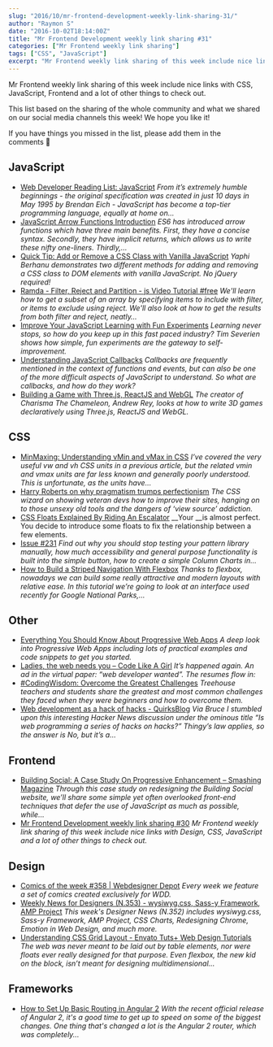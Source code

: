 ```yaml
---
slug: "2016/10/mr-frontend-development-weekly-link-sharing-31/"
author: "Raymon S"
date: "2016-10-02T18:14:00Z"
title: "Mr Frontend Development weekly link sharing #31"
categories: ["Mr Frontend weekly link sharing"]
tags: ["CSS", "JavaScript"]
excerpt: "Mr Frontend weekly link sharing of this week include nice links with CSS, JavaScript, Frontend and ..."
---
```


Mr Frontend weekly link sharing of this week include nice links with CSS, JavaScript, Frontend and a lot of other things to check out.

This list based on the sharing of the whole community and what we shared on our social media channels this week! We hope you like it!

If you have things you missed in the list, please add them in the comments 🙂

## JavaScript

* [Web Developer Reading List: JavaScript](http://buff.ly/2cDjt3Q "Web Developer Reading List: JavaScript") _From it’s extremely humble beginnings - the original specification was created in just 10 days in May 1995 by Brendan Eich - JavaScript has become a top-tier programming language, equally at home on…_
* [JavaScript Arrow Functions Introduction](http://buff.ly/2dmrA9n "JavaScript Arrow Functions Introduction") _ES6 has introduced arrow functions which have three main benefits. First, they have a concise syntax. Secondly, they have implicit returns, which allows us to write these nifty one-liners. Thirdly,…_
* [Quick Tip: Add or Remove a CSS Class with Vanilla JavaScript](http://buff.ly/2dt6o3h "Quick Tip: Add or Remove a CSS Class with Vanilla JavaScript") _Yaphi Berhanu demonstrates two different methods for adding and removing a CSS class to DOM elements with vanilla JavaScript. No jQuery required!_
* [Ramda - Filter, Reject and Partition - js Video Tutorial #free](http://buff.ly/2dn8qkP "Ramda - Filter, Reject and Partition - js Video Tutorial #free") _We'll learn how to get a subset of an array by specifying items to include with filter, or items to exclude using reject. We'll also look at how to get the results from both filter and reject, neatly…_
* [Improve Your JavaScript Learning with Fun Experiments](http://buff.ly/2cHaIcw "Improve Your JavaScript Learning with Fun Experiments") _Learning never stops, so how do you keep up in this fast paced industry? Tim Severien shows how simple, fun experiments are the gateway to self-improvement._
* [Understanding JavaScript Callbacks](http://buff.ly/2d0AzfP "Understanding JavaScript Callbacks") _Callbacks are frequently mentioned in the context of functions and events, but can also be one of the more difficult aspects of JavaScript to understand. So what are callbacks, and how do they work?_
* [Building a Game with Three.js, ReactJS and WebGL](http://buff.ly/2dfda8i "Building a Game with Three.js, ReactJS and WebGL") _The creator of Charisma The Chameleon, Andrew Rey, looks at how to write 3D games declaratively using Three.js, ReactJS and WebGL._

## CSS

* [MinMaxing: Understanding vMin and vMax in CSS](http://buff.ly/2cDisZP "MinMaxing: Understanding vMin and vMax in CSS") _I’ve covered the very useful vw and vh CSS units in a previous article, but the related vmin and vmax units are far less known and generally poorly understood. This is unfortunate, as the units have…_
* [Harry Roberts on why pragmatism trumps perfectionism](http://buff.ly/2dnix4e "Harry Roberts on why pragmatism trumps perfectionism") _The CSS wizard on showing veteran devs how to improve their sites, hanging on to those unsexy old tools and the dangers of ‘view source’ addiction._
* [CSS Floats Explained By Riding An Escalator](http://buff.ly/2dlXdgN "CSS Floats Explained By Riding An Escalator") __Your __is almost perfect. You decide to introduce some floats to fix the relationship between a few elements.
* [Issue #231](http://buff.ly/2dehWme "Issue #231") _Find out why you should stop testing your pattern library manually, how much accessibility and general purpose functionality is built into the simple button, how to create a simple Column Charts in…_
* [How to Build a Striped Navigation With Flexbox](http://buff.ly/2dmoLoK "How to Build a Striped Navigation With Flexbox") _Thanks to flexbox, nowadays we can build some really attractive and modern layouts with relative ease. In this tutorial we’re going to look at an interface used recently for Google National Parks,..._

## Other

* [Everything You Should Know About Progressive Web Apps](http://buff.ly/2dd3nRc "Everything You Should Know About Progressive Web Apps") _A deep look into Progressive Web Apps including lots of practical examples and code snippets to get you started._
* [Ladies, the web needs you – Code Like A Girl](http://buff.ly/2dnTPG5 "Ladies, the web needs you – Code Like A Girl") _It’s happened again. An ad in the virtual paper: “web developer wanted”. The resumes flow in:_
* [#CodingWisdom: Overcome the Greatest Challenges](http://buff.ly/2d2lZH3 "#CodingWisdom: Overcome the Greatest Challenges") _Treehouse teachers and students share the greatest and most common challenges they faced when they were beginners and how to overcome them._
* [Web development as a hack of hacks - QuirksBlog](http://buff.ly/2cQpHDB "Web development as a hack of hacks - QuirksBlog") _Via Bruce I stumbled upon this interesting Hacker News discussion under the ominous title “Is web programming a series of hacks on hacks?” Thingy’s law applies, so the answer is No, but it’s a…_

## Frontend

* [Building Social: A Case Study On Progressive Enhancement – Smashing Magazine](http://buff.ly/2d6pidU "Building Social: A Case Study On Progressive Enhancement – Smashing Magazine") _Through this case study on redesigning the Building Social website, we’ll share some simple yet often overlooked front-end techniques that defer the use of JavaScript as much as possible, while…_
* [Mr Frontend Development weekly link sharing #30](https://mrfrontend.org/2016/09/mr-frontend-development-weekly-link-sharing-30/ "Mr Frontend Development weekly link sharing #30") _Mr Frontend weekly link sharing of this week include nice links with Design, CSS, JavaScript and a lot of other things to check out._

## Design

* [Comics of the week #358 | Webdesigner Depot](http://buff.ly/2d2mPnu "Comics of the week #358 | Webdesigner Depot") _Every week we feature a set of comics created exclusively for WDD._
* [Weekly News for Designers (N.353) - wysiwyg.css, Sass-y Framework, AMP Project](http://buff.ly/2d2mqRW "Weekly News for Designers (N.353) - wysiwyg.css, Sass-y Framework, AMP Project") _This week's Designer News (N.352) includes wysiwyg.css, Sass-y Framework, AMP Project, CSS Charts, Redesigning Chrome, Emotion in Web Design, and much more._
* [Understanding CSS Grid Layout - Envato Tuts+ Web Design Tutorials](http://buff.ly/2dei1GR "Understanding CSS Grid Layout - Envato Tuts+ Web Design Tutorials") _The web was never meant to be laid out by table elements, nor were floats ever really designed for that purpose. Even flexbox, the new kid on the block, isn’t meant for designing multidimensional..._

## Frameworks

* [How to Set Up Basic Routing in Angular 2](http://buff.ly/2cQqc0G "How to Set Up Basic Routing in Angular 2") _With the recent official release of Angular 2, it's a good time to get up to speed on some of the biggest changes. One thing that's changed a lot is the Angular 2 router, which was completely..._